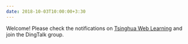 ```yaml
---
date: 2018-10-03T10:00:00+3:30
---
```

Welcome! Please check the notifications on [Tsinghua Web Learning](learning.tsinghua.edu.cn) and join the DingTalk group.